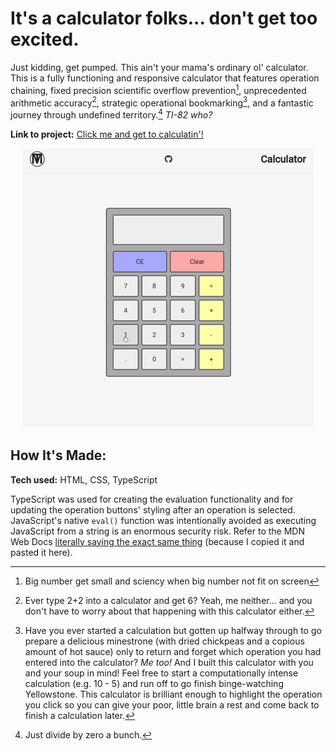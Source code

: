 # It's a calculator folks... don't get too excited.
Just kidding, get pumped. This ain't your mama's ordinary ol' calculator. This is a fully functioning and responsive calculator that features operation chaining, fixed precision scientific overflow prevention[^1], unprecedented arithmetic accuracy[^2], strategic operational bookmarking[^3], and a fantastic journey through undefined territory.[^4] *TI-82 who?* 

**Link to project:** [Click me and get to calculatin'!](http://m47o.github.io/calculator)

<div align="center">
<img src="CalculatorDemo.gif" alt="Demo of portfolio site">
</div>


## How It's Made:

**Tech used:** HTML, CSS, TypeScript

TypeScript was used for creating the evaluation functionality and for updating the operation buttons' styling after an operation is selected. JavaScript's native `eval()` function was intentionally avoided as executing JavaScript from a string is an enormous security risk. Refer to the MDN Web Docs [literally saying the exact same thing](https://developer.mozilla.org/en-US/docs/Web/JavaScript/Reference/Global_Objects/eval#never_use_eval!) (because I copied it and pasted it here).


[^1]: Big number get small and sciency when big number not fit on screen

[^2]: Ever type 2+2 into a calculator and get 6? Yeah, me neither... and you don't have to worry about that happening with this calculator either.

[^3]: Have you ever started a calculation but gotten up halfway through to go prepare a delicious minestrone (with dried chickpeas and a copious amount of hot sauce) only to return and forget which operation you had entered into the calculator? *Me too!* And I built this calculator with you and your soup in mind! Feel free to start a computationally intense calculation (e.g. 10 - 5) and run off to go finish binge-watching Yellowstone. This calculator is brilliant enough to highlight the operation you click so you can give your poor, little brain a rest and come back to finish a calculation later.

[^4]: Just divide by zero a bunch.